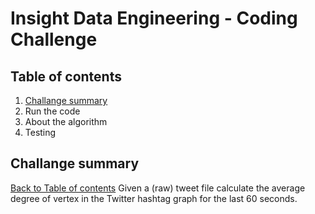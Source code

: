# Insight Data Engineering - Coding Challenge

## Table of contents
1. [Challange summary](README.md#challange-summary)
2. Run the code 
3. About the algorithm
4. Testing


## Challange summary 
[Back to Table of contents](README.md#table-of-contents)
Given a (raw) tweet file calculate the average degree of vertex in the Twitter hashtag graph for the last 60 seconds. 
